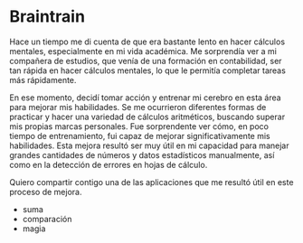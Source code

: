 # Braintrain

Hace un tiempo me di cuenta de que era bastante lento en hacer cálculos mentales, especialmente en mi vida académica. Me sorprendía ver a mi compañera de estudios, que venía de una formación en contabilidad, ser tan rápida en hacer cálculos mentales, lo que le permitía completar tareas más rápidamente.

En ese momento, decidí tomar acción y entrenar mi cerebro en esta área para mejorar mis habilidades. Se me ocurrieron diferentes formas de practicar y hacer una variedad de cálculos aritméticos, buscando superar mis propias marcas personales. Fue sorprendente ver cómo, en poco tiempo de entrenamiento, fui capaz de mejorar significativamente mis habilidades. Esta mejora resultó ser muy útil en mi capacidad para manejar grandes cantidades de números y datos estadísticos manualmente, así como en la detección de errores en hojas de cálculo.

Quiero compartir contigo una de las aplicaciones que me resultó útil en este proceso de mejora.

- suma
- comparación
- magia
